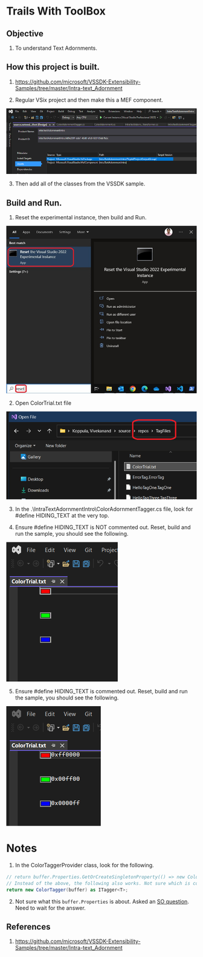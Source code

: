 # Trails With ToolBox

## Objective
1. To understand Text Adornments.

## How this project is built.
1. https://github.com/microsoft/VSSDK-Extensibility-Samples/tree/master/Intra-text_Adornment

2. Regular VSix project and then make this a MEF component. 

![MEF Component](Images/50_50_MEF_Component.png)

3. Then add all of the classes from the VSSDK sample.

## Build and Run.

1. Reset the experimental instance, then build and Run.

![Reset Exp Vs](./../200500-VSixBlankProjectAnalysis/images/57_50_ResetVsExpIntance.jpg)

2. Open ColorTrial.txt file

![Opoen color trial file](Images/51_50_OpenFile.png)

3. In the .\IntraTextAdornmentIntro\ColorAdornmentTagger.cs file, look for #define HIDING_TEXT at the very top.

4. Ensure #define HIDING_TEXT is NOT commented out. Reset, build and run the sample, you should see the following.

![Colors replacing the code](Images/52_50_ColorsReplacingTheCode.png)

5. Ensure #define HIDING_TEXT is commented out. Reset, build and run the sample, you should see the following.

![Colors Before the code](Images/53_50_ColorsBeforeTheCode.png)


# Notes

1. In the ColorTaggerProvider class, look for the following.

```cs
// return buffer.Properties.GetOrCreateSingletonProperty(() => new ColorTagger(buffer)) as ITagger<T>;
// Instead of the above, the following also works. Not sure which is correct. 
return new ColorTagger(buffer) as ITagger<T>;
```

2. Not sure what this `buffer.Properties` is about. Asked an [SO question](https://stackoverflow.com/q/79322867/1977871). Need to wait for the answer.  

## References
1. https://github.com/microsoft/VSSDK-Extensibility-Samples/tree/master/Intra-text_Adornment

